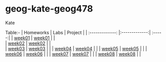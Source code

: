 # geog-kate-geog478
Kate

Table:- 
| Homeworks     | Labs           | Project  |
| :-------------: |:-------------:| :-----:|
| [week01](homework/week01) | [week01](lab/week01) | |  
| [week02](homework/week02) | [week02](lab/week02) | |  
| [week03](homework/week03) | [week03](lab/week03) | |
| [week04](homework/week04) | [week04](lab/week04) | |
| [week05](homework/week05) | [week05](lab/week05) | |
| [week06](homework/week06) | [week06](lab/week06) | |
| [week07](homework/week07) | [week07](lab/week07) | |
| [week08](homework/week08) | [week08](lab/week08) | |
